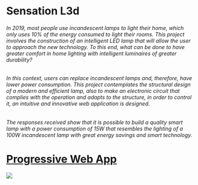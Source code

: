 # Sensation L3d

###### In 2019, most people use incandescent lamps to light their home, which only uses 10% of the energy consumed to light their rooms. This project involves the construction of an intelligent LED lamp that will allow the user to approach the new technology. To this end, what can be done to have greater comfort in home lighting with intelligent luminaires of greater durability?

###### In this context, users can replace incandescent lamps and, therefore, have lower power consumption. This project contemplates the structural design of a modern and efficient lamp, also to make an electronic circuit that complies with the operation and adapts to the structure, in order to control it, an intuitive and innovative web application is designed.

###### The responses received show that it is possible to build a quality smart lamp with a power consumption of 15W that resembles the lighting of a 100W incandescent lamp with great energy savings and smart technology.

# [Progressive Web App](sensationled.herokuapp.com "App")
![](sensationled.herokuapp.com/img/sled.webp)
